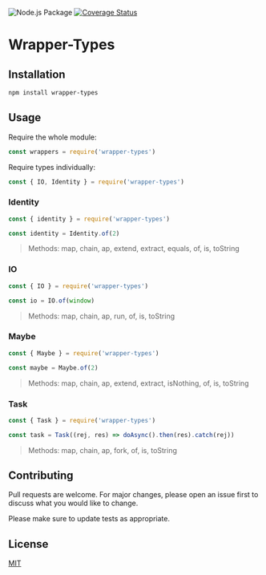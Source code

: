 ![Node.js Package](https://github.com/lfaudreejr/wrapper-types/workflows/Node.js%20Package/badge.svg)
[![Coverage Status](https://coveralls.io/repos/github/lfaudreejr/wrapper-types/badge.svg?branch=master)](https://coveralls.io/github/lfaudreejr/wrapper-types?branch=master)

# Wrapper-Types


## Installation

```bash
npm install wrapper-types
```

## Usage

Require the whole module:

```javascript
const wrappers = require('wrapper-types')
```

Require types individually:

```javascript
const { IO, Identity } = require('wrapper-types')
```


### Identity
```javascript
const { identity } = require('wrapper-types')

const identity = Identity.of(2)
```

> Methods: map, chain, ap, extend, extract, equals, of, is, toString

### IO
```javascript
const { IO } = require('wrapper-types')

const io = IO.of(window)
```

> Methods: map, chain, ap, run, of, is, toString


### Maybe
```javascript
const { Maybe } = require('wrapper-types')

const maybe = Maybe.of(2)
```

> Methods: map, chain, ap, extend, extract, isNothing, of, is, toString

### Task
```javascript
const { Task } = require('wrapper-types')

const task = Task((rej, res) => doAsync().then(res).catch(rej))
```

> Methods: map, chain, ap, fork, of, is, toString


## Contributing
Pull requests are welcome. For major changes, please open an issue first to discuss what you would like to change.

Please make sure to update tests as appropriate.

## License
[MIT](https://choosealicense.com/licenses/mit/)